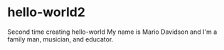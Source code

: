 # hello-world2
Second time creating hello-world
My name is Mario Davidson and I'm a family man, musician, and educator.

